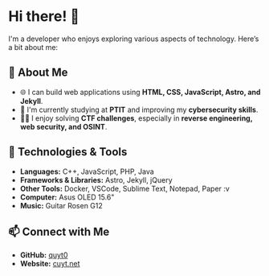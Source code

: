 # Hi there! 👋  

I'm a developer who enjoys exploring various aspects of technology. Here’s a bit about me:  

## 🚀 About Me  
- 🌐 I can build web applications using **HTML, CSS, JavaScript, Astro, and Jekyll**.  
- 🎯 I'm currently studying at **PTIT** and improving my **cybersecurity skills**.  
- 🕵️‍♂️ I enjoy solving **CTF challenges**, especially in **reverse engineering, web security, and OSINT**.  

## 🔧 Technologies & Tools  
- **Languages:** C++, JavaScript, PHP, Java  
- **Frameworks & Libraries:** Astro, Jekyll, jQuery  
- **Other Tools:** Docker, VSCode, Sublime Text, Notepad, Paper :v  
- **Computer:** Asus OLED 15.6"  
- **Music:** Guitar Rosen G12  

## 📫 Connect with Me  
- **GitHub:** [quyt0](https://github.com/quyt0)  
- **Website:** [cuyt.net](https://cuyt.net)

